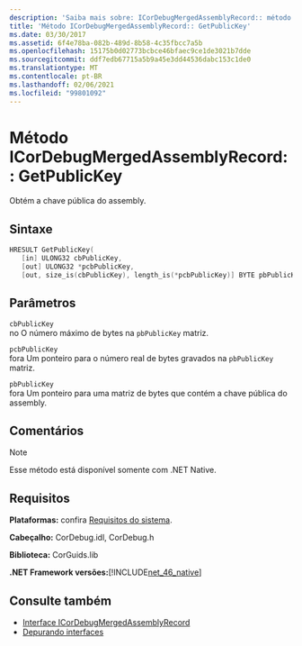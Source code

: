 ```yaml
---
description: 'Saiba mais sobre: ICorDebugMergedAssemblyRecord:: método GetPublicKey'
title: 'Método ICorDebugMergedAssemblyRecord:: GetPublicKey'
ms.date: 03/30/2017
ms.assetid: 6f4e78ba-082b-489d-8b58-4c35fbcc7a5b
ms.openlocfilehash: 15175b0d02773bcbce46bfaec9ce1de3021b7dde
ms.sourcegitcommit: ddf7edb67715a5b9a45e3dd44536dabc153c1de0
ms.translationtype: MT
ms.contentlocale: pt-BR
ms.lasthandoff: 02/06/2021
ms.locfileid: "99801092"
---
```

# <a name="icordebugmergedassemblyrecordgetpublickey-method"></a>Método ICorDebugMergedAssemblyRecord:: GetPublicKey

Obtém a chave pública do assembly.  
  
## <a name="syntax"></a>Sintaxe  
  
```cpp  
HRESULT GetPublicKey(  
   [in] ULONG32 cbPublicKey,
   [out] ULONG32 *pcbPublicKey,
   [out, size_is(cbPublicKey), length_is(*pcbPublicKey)] BYTE pbPublicKey[]);  
```  
  
## <a name="parameters"></a>Parâmetros  

 `cbPublicKey`  
 no O número máximo de bytes na `pbPublicKey` matriz.  
  
 `pcbPublicKey`  
 fora Um ponteiro para o número real de bytes gravados na `pbPublicKey` matriz.  
  
 `pbPublicKey`  
 fora Um ponteiro para uma matriz de bytes que contém a chave pública do assembly.  
  
## <a name="remarks"></a>Comentários  
  
> [!NOTE]
> Esse método está disponível somente com .NET Native.  
  
## <a name="requirements"></a>Requisitos  

 **Plataformas:** confira [Requisitos do sistema](../../get-started/system-requirements.md).  
  
 **Cabeçalho:** CorDebug.idl, CorDebug.h  
  
 **Biblioteca:** CorGuids.lib  
  
 **.NET Framework versões:**[!INCLUDE[net_46_native](../../../../includes/net-46-native-md.md)]  
  
## <a name="see-also"></a>Consulte também

- [Interface ICorDebugMergedAssemblyRecord](icordebugmergedassemblyrecord-interface.md)
- [Depurando interfaces](debugging-interfaces.md)
